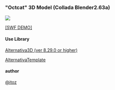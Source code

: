 ### "Octcat" 3D Model  (Collada Blender2.63a)



<a href="http://www.romatica.com/dev/samples/alternativa3d/octcat2/index.html" target="_blank">
<img src="http://blog.romatica.com/wp-content/uploads/2012/08/thumb_octcat.png"></a>

<a href="http://www.romatica.com/dev/samples/alternativa3d/octcat2/index.html" target="_blank">[SWF DEMO]</a>

#### Use Library

 [Alternativa3D (ver 8.29.0 or higher)](https://github.com/AlternativaPlatform/Alternativa3D) 
 
 [AlternativaTemplate](http://www.libspark.org/svn/as3/AlternativaTemplate/)

#### author 
[@itoz](http://www.romatica.com/)
 
